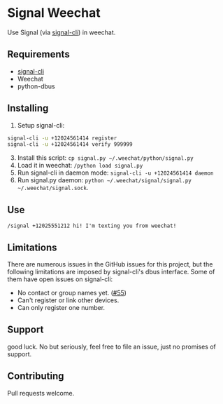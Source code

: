 # Signal Weechat

Use Signal (via [signal-cli](https://github.com/AsamK/signal-cli)) in weechat.

## Requirements

* [signal-cli](https://github.com/AsamK/signal-cli)
* Weechat
* python-dbus


## Installing

1. Setup signal-cli:
```bash
signal-cli -u +12024561414 register
signal-cli -u +12024561414 verify 999999
```
3. Install this script: `cp signal.py ~/.weechat/python/signal.py`
4. Load it in weechat: `/python load signal.py`
5. Run signal-cli in daemon mode: `signal-cli -u +12024561414 daemon`
6. Run signal.py daemon: `python ~/.weechat/signal/signal.py ~/.weechat/signal.sock`.


## Use

`/signal +12025551212 hi! I'm texting you from weechat!`


## Limitations

There are numerous issues in the GitHub issues for this project, but the following limitations are imposed
by signal-cli's dbus interface. Some of them have open issues on signal-cli:

* No contact or group names yet. ([#55](https://github.com/AsamK/signal-cli/issues/55))
* Can't register or link other devices.
* Can only register one number.

## Support

good luck. No but seriously, feel free to file an issue, just no promises of support.


## Contributing

Pull requests welcome.
